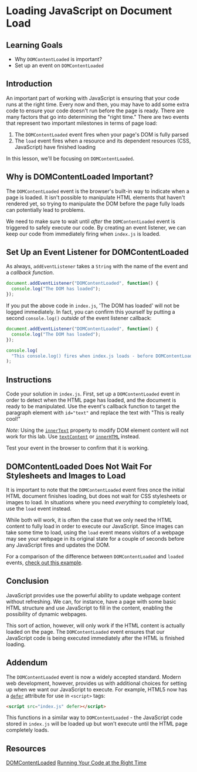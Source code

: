 # Loading JavaScript on Document Load

## Learning Goals

- Why `DOMContentLoaded` is important?
- Set up an event on `DOMContentLoaded`

## Introduction

An important part of working with JavaScript is ensuring that your code
runs at the right time. Every now and then, you may have to add some extra
code to ensure your code doesn't run before the page is ready. There are
many factors that go into determining the "right time." There are two
events that represent two important milestones in terms of page load:

1. The `DOMContentLoaded` event fires when your page's DOM is fully parsed
2. The `load` event fires when a resource and its dependent resources
   (CSS, JavaScript) have finished loading

In this lesson, we'll be focusing on `DOMContentLoaded`.

## Why is DOMContentLoaded Important?

The `DOMContentLoaded` event is the browser's built-in way to indicate when a
page is loaded. It isn't possible to manipulate HTML elements that haven't
rendered yet, so trying to manipulate the DOM before the page fully loads can
potentially lead to problems.

We need to make sure to wait until _after_ the `DOMContentLoaded` event is
triggered to safely execute our code. By creating an event listener, we can keep
our code from immediately firing when `index.js` is loaded.

## Set Up an Event Listener for DOMContentLoaded

As always, `addEventListener` takes a `String` with the name of the
event and a _callback function_.

```js
document.addEventListener("DOMContentLoaded", function() {
  console.log("The DOM has loaded");
});
```

If you put the above code in `index.js`, 'The DOM has loaded' will not be logged
immediately. In fact, you can confirm this yourself by putting a second
`console.log()` _outside_ of the event listener callback:

```js
document.addEventListener("DOMContentLoaded", function() {
  console.log("The DOM has loaded");
});

console.log(
  "This console.log() fires when index.js loads - before DOMContentLoaded is triggered"
);
```

## Instructions

Code your solution in `index.js`. First, set up a `DOMContentLoaded`
event in order to detect when the HTML page has loaded, and the document is
ready to be manipulated. Use the event's callback function to target the
paragraph element with `id="text"` and replace the text with "This is really
cool!"

_Note:_ Using the [`innerText`][innertext] property to modify DOM element
content will not work for this lab. Use [`textContent`][textcontent] or [`innerHTML`][innerhtml] instead.

Test your event in the browser to confirm that it is working.

## DOMContentLoaded Does Not Wait For Stylesheets and Images to Load

It is important to note that the `DOMContentLoaded` event fires once the
initial HTML document finishes loading, but does not wait for CSS stylesheets or
images to load. In situations where you need _everything_ to completely load,
use the `load` event instead.

While both will work, it is often the case that we only need the HTML content to
fully load in order to execute our JavaScript. Since images can take some time
to load, using the `load` event means visitors of a webpage may see your webpage
in its original state for a couple of seconds before any JavaScript fires and
updates the DOM.

For a comparison of the difference between `DOMContentLoaded` and `loaded`
events, [check out this example][eventexample].

## Conclusion

JavaScript provides use the powerful ability to update webpage content without
refreshing. We can, for instance, have a page with some basic HTML
structure and use JavaScript to fill in the content, enabling the possibility of
dynamic webpages.

This sort of action, however, will only work if the HTML content is actually
loaded on the page. The `DOMContentLoaded` event ensures that our JavaScript
code is being executed immediately after the HTML is finished loading.

## Addendum

The `DOMContentLoaded` event is now a widely accepted standard. Modern web
development, however, provides us with additional choices for setting up when we
want our JavaScript to execute. For example, HTML5 now has a [`defer`][defer]
attribute for use in `<script>` tags:

```html
<script src="index.js" defer></script>
```

This functions in a similar way to `DOMContentLoaded` - the JavaScript code
stored in `index.js` will be loaded up but won't execute until the HTML page
completely loads.

## Resources

[DOMContentLoaded](https://developer.mozilla.org/en-US/docs/Web/Events/DOMContentLoaded)
[Running Your Code at the Right Time](https://www.kirupa.com/html5/running_your_code_at_the_right_time.htm)

[eventexample]: http://web.archive.org/web/20150405114023/http://ie.microsoft.com/testdrive/HTML5/DOMContentLoaded/Default.html
[defer]: https://www.w3schools.com/tags/att_script_defer.asp
[innertext]: https://developer.mozilla.org/en-US/docs/Web/API/HTMLElement/innerText
[textcontent]: https://developer.mozilla.org/en-US/docs/Web/API/Node/textContent
[innerhtml]: https://developer.mozilla.org/en-US/docs/Web/API/Element/innerHTML
